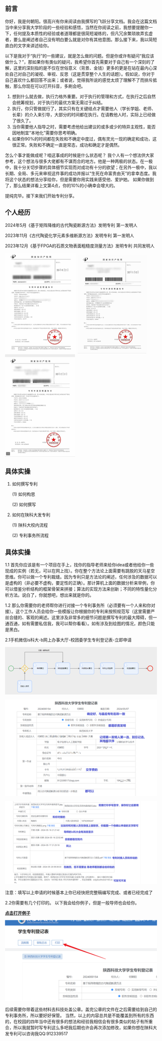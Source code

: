 ## 前言

你好，我是何朝阳。很高兴有你来阅读由我撰写的飞跃分享文档。我会在这篇文档当中来分享我大学阶段的一些经验和感悟，当然在你阅读之前，我想要提醒你一下，任何提及本质性的经验或者道理都是很简短凝练的，但凡冗余繁琐故弄玄虚者，要么是阐述者自己没有明白要么就是对你有其他意图。那么接下来，我以简短直白的文字来讲述给你。

以下是我对于“执行”的一些建议，就是怎么做的问题。但是你或许有疑问“我应该做什么？”，那如果你有类似的疑问，我希望你首先需要对于自己有一个深刻的了解，这里的深刻指的是不仅在世俗意义（背景、金钱）更多的更是在站在最内心深处自己对自己的凝视、审视、反思（这是贯穿整个人生的话题）。假如说，你对于自己喜欢什么都回答不出来；或者说，觉得我所说的感觉太烦了理解不了而排斥抵触，那么你现在可以打开抖音，多刷会吧。

1.	想到什么就去做，执行力格外重要。对于执行的管理和方式，在执行之后自然会统筹规划，对于执行的最优方案无需过于纠结。
2.	执行，你只管做就行了，其实只有在关键结点才需要他人（学长学姐、老师、长辈）的介入来引导，大部分的时间都在执行。在请教他人时，实际上已经做了很久了。
3.	当你需要他人指导之时，需要考虑他给出建议的或多或少的特异主观性，能否因地制宜“本地化”需要你思考明确。
4.	如果你90%的时间都在失败和不确定中度过，偶有灵光一现的确定和成功，这很正常。失败和不确定一直是常态，成功和确定才是偶然。

怎么个事才能做成呢？咱这事成的时候是什么状态呢？
我个人有一个想法供大家参考，这个想法与很多大佬都有不谋而合的地方。他是一种两极的状态。在一极中，我十分关切步骤的具体细节实现而对成功有十分的欲望；在另外一极中，我以长期、全局、多元来审视这件事的成功并报以“生死在命富贵由天”的拿幸态度。我将这个状态的想法分享给你，但是需要你用实践来感受他、爱护她。
如果你做到了，那么结果详看上文第4点，你的10%的小确幸会增大的。

提纯完毕。接下来我们开始专利分享。

## 个人经历

2024年5月《基于矩阵降维的古代陶瓷断源方法》发明专利                第一发明人

2023年11月《古代陶瓷化学元素多维断源方法》发明专利                 第一发明人

2023年12月《基于FPGA的石质文物表面粗糙度测量方法》发明专利        共同发明人

![专利1](./fig1.png)
![专利2](./fig2.png)
![专利3](./fig3.png)

## 具体实操
1.	如何撰写专利

    (1)	如何构思

    (2)	如何撰写

2.	如何在陕科大发专利

    (1)	陕科大校内流程

    (2)	专利事务所流程

## 具体实操

1.1 首先你应该是有一个项目在手上，找你的指导老师来给你idea或者他给你一些现成的实例（若无，可以在网上找）。你在整个方法论上面需要有跳脱的天马星空思维。你可以做一个专利裁缝。因为专利只是方法论的阐述，任何涉及的数据可以是虚构的（非必要不虚构，要定性的正确）。那计算机上面的数据分析来举例，你可以借鉴分析结构的框架骨架来拼接；算法的实现方法来创新；不同的特性量化分析方法。说白了，你就想吧，想出来就是你的。

1.2 那么你需要你的老师帮你进行对接一个专利事务所（必须要有一个人来和你对接）。这个工作人员会给你一些模版让你根据你的专利来按照规范写（这里需要严丝合缝的、客观的阐述。这里涉及非常多的细节问题是撰写专利的最大障碍，但一通百通，如有需要私信我，我可以帮你看看）。如有涉及到绘图的情况，颜色只能是黑白。

2.1手机微信is科大-b网上办事大厅-校团委学生专利登记表-立即申请

![示例1](./fig4.png)

![示例2](./fig5.png)

![示例3](./fig6.png)


注意：填写以上申请的时候基本上你已经快把完整稿编写完成、或者已经完成了

2.2你需要有几个打印的。
以下我会给你例子，但是一般导师也会给你。

**[点击打开例子](https://github.com/SUST-Application/sust-application.github.io/tree/master/docs/learning/research/zhuanli-hzy/examples.docx)**

![示例4](./fig7.png)

后续需要你带着这些材料去科技处盖公章。盖完公章的文件在之后需要给到自己的专利事务所，所以要好好保管。
当然，以上的内容总共是不能覆盖到所有的东西的，在校园的四年当中还有很多的想法和经验我相信会有很多类似的帖子有所重合，所以我就暂时写专利这么多吧我后期也许会再次添加修改，如果你想在陕科大发专利可以咨询我QQ:912339517
